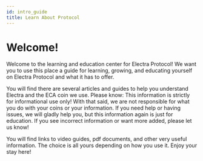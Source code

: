```yaml
---
id: intro_guide
title: Learn About Protocol 
---
```


# Welcome!

Welcome to the learning and education center for Electra Protocol! We want you to use this place a guide for learning, growing, and educating yourself on Electra Protocol and what it has to offer.

You will find there are several articles and guides to help you understand Electra and the ECA coin we use. Please know: This information is strictly for informational use only! With that said, we are not responsible for what you do with your coins or your information. If you need help or having issues, we will gladly help you, but this information again is just for education. If you see incorrect information or want more added, please let us know!

You will find links to video guides, pdf documents, and other very useful information. The choice is all yours depending on how you use it. Enjoy your stay here!
